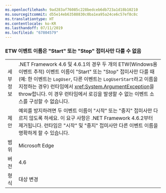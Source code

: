 ```yaml
---
ms.openlocfilehash: 9ad283af76085c228bedceb6db723a1d18b10210
ms.sourcegitcommit: d55e14eb63588830c0ba1ea95a24ce6c57ef8c8c
ms.translationtype: HT
ms.contentlocale: ko-KR
ms.lasthandoff: 07/11/2019
ms.locfileid: "67804579"
---
```

### <a name="etw-event-names-cannot-differ-only-by-a-start-or-stop-suffix"></a>ETW 이벤트 이름은 "Start" 또는 "Stop" 접미사만 다를 수 없음

|   |   |
|---|---|
|세부 정보|.NET Framework 4.6 및 4.6.1의 경우 두 개의 ETW(Windows용 이벤트 추적) 이벤트 이름이 &quot;Start&quot; 또는 &quot;Stop&quot; 접미사만 다를 때(예: 한 이벤트는 <code>LogUser</code>, 다른 이벤트는 <code>LogUserStart</code>라고 이름을 지정하는 경우) 런타임에서 <xref:System.ArgumentException>을 throw합니다. 이 경우 런타임에서 로깅을 발생할 수 없는 이벤트 소스를 구성할 수 없습니다.|
|제안|예외를 방지하려면 두 이벤트 이름이 &quot;시작&quot; 또는 &quot;중지&quot; 접미사만 다르지 않도록 하세요. 이 요구 사항은 .NET Framework 4.6.2부터 제거됩니다. 런타임은 &quot;시작&quot; 및 &quot;중지&quot; 접미사만 다른 이벤트 이름을 명확하게 할 수 있습니다.|
|범위|Microsoft Edge|
|버전|4.6|
|형식|대상 변경|

